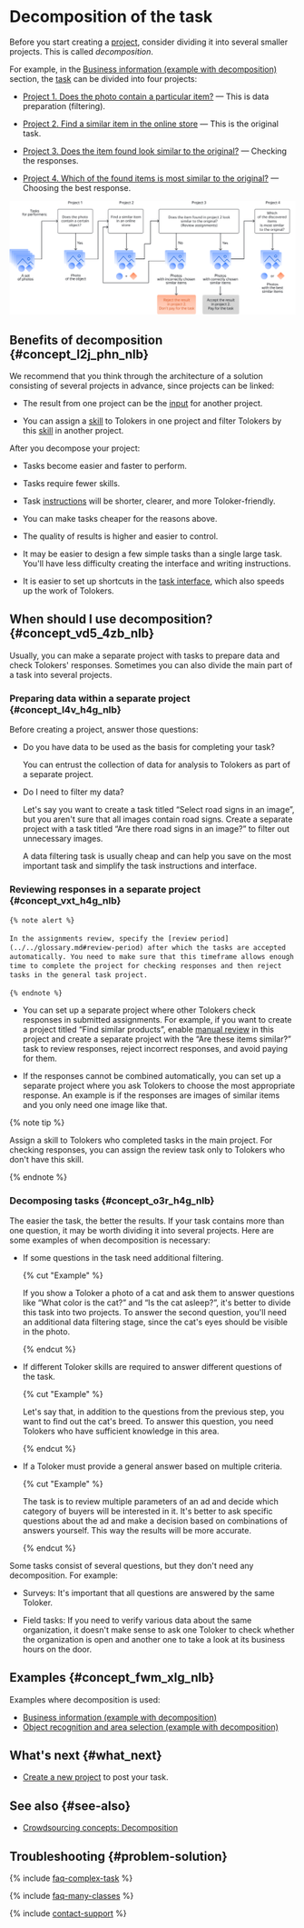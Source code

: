 # Decomposition of the task

Before you start creating a [project](../../glossary.md#project), consider dividing it into several smaller projects. This is called _decomposition_.

For example, in the [Business information (example with decomposition)](../tutorials/data-collection.md) section, the [task](../../glossary.md#task) can be divided into four projects:

- [Project 1. Does the photo contain a particular item?](../tutorials/contain_item.md) — This is data preparation (filtering).

- [Project 2. Find a similar item in the online store](../tutorials/find_an_item_in_store.md) — This is the original task.

- [Project 3. Does the item found look similar to the original?](../tutorials/item_look_similar.md) — Checking the responses.

- [Project 4. Which of the found items is most similar to the original?](../tutorials/item_more_similar.md) — Choosing the best response.

![](../_images/other/main-1.svg)

## Benefits of decomposition {#concept_l2j_phn_nlb}

We recommend that you think through the architecture of a solution consisting of several projects in advance, since projects can be linked:

- The result from one project can be the [input](../../glossary.md#input-output-data) for another project.

- You can assign a [skill](../../glossary.md#skill) to Tolokers in one project and filter Tolokers by this [skill](../../glossary.md#skill) in another project.

After you decompose your project:

- Tasks become easier and faster to perform.

- Tasks require fewer skills.

- Task [instructions](../../glossary.md#instructions) will be shorter, clearer, and more Toloker-friendly.

- You can make tasks cheaper for the reasons above.

- The quality of results is higher and easier to control.

- It may be easier to design a few simple tasks than a single large task. You'll have less difficulty creating the interface and writing instructions.

- It is easier to set up shortcuts in the [task interface](../../glossary.md#task-interface), which also speeds up the work of Tolokers.

## When should I use decomposition? {#concept_vd5_4zb_nlb}

Usually, you can make a separate project with tasks to prepare data and check Tolokers' responses. Sometimes you can also divide the main part of a task into several projects.

### Preparing data within a separate project {#concept_l4v_h4g_nlb}

Before creating a project, answer those questions:

- Do you have data to be used as the basis for completing your task?

    You can entrust the collection of data for analysis to Tolokers as part of a separate project.

- Do I need to filter my data?

    Let's say you want to create a task titled “Select road signs in an image”, but you aren't sure that all images contain road signs. Create a separate project with a task titled “Are there road signs in an image?” to filter out unnecessary images.

    A data filtering task is usually cheap and can help you save on the most important task and simplify the task instructions and interface.

### Reviewing responses in a separate project {#concept_vxt_h4g_nlb}

    {% note alert %}

    In the assignments review, specify the [review period](../../glossary.md#review-period) after which the tasks are accepted automatically. You need to make sure that this timeframe allows enough time to complete the project for checking responses and then reject tasks in the general task project.

    {% endnote %}

- You can set up a separate project where other Tolokers check responses in submitted assignments. For example, if you want to create a project titled “Find similar products”, enable [manual review](../../glossary.md#assignment-review) in this project and create a separate project with the “Are these items similar?” task to review responses, reject incorrect responses, and avoid paying for them.

- If the responses cannot be combined automatically, you can set up a separate project where you ask Tolokers to choose the most appropriate response. An example is if the responses are images of similar items and you only need one image like that.

{% note tip %}

Assign a skill to Tolokers who completed tasks in the main project. For checking responses, you can assign the review task only to Tolokers who don't have this skill.

{% endnote %}

### Decomposing tasks {#concept_o3r_h4g_nlb}

The easier the task, the better the results. If your task contains more than one question, it may be worth dividing it into several projects. Here are some examples of when decomposition is necessary:

- If some questions in the task need additional filtering.

  {% cut "Example" %}

    If you show a Toloker a photo of a cat and ask them to answer questions like “What color is the cat?” and “Is the cat asleep?”, it's better to divide this task into two projects. To answer the second question, you'll need an additional data filtering stage, since the cat's eyes should be visible in the photo.

  {% endcut %}

- If different Toloker skills are required to answer different questions of the task.

  {% cut "Example" %}

    Let's say that, in addition to the questions from the previous step, you want to find out the cat's breed. To answer this question, you need Tolokers who have sufficient knowledge in this area.

  {% endcut %}

- If a Toloker must provide a general answer based on multiple criteria.

  {% cut "Example" %}

    The task is to review multiple parameters of an ad and decide which category of buyers will be interested in it. It's better to ask specific questions about the ad and make a decision based on combinations of answers yourself. This way the results will be more accurate.

  {% endcut %}
  
Some tasks consist of several questions, but they don't need any decomposition. For example:

- Surveys: It's important that all questions are answered by the same Toloker.

- Field tasks: If you need to verify various data about the same organization, it doesn't make sense to ask one Toloker to check whether the organization is open and another one to take a look at its business hours on the door.

## Examples {#concept_fwm_xlg_nlb}

Examples where decomposition is used:

- [Business information (example with decomposition)](../tutorials/data-collection.md)
- [Object recognition and area selection (example with decomposition)](../tutorials/image-segmentation-overview.md)

## What's next {#what_next}

- [Create a new project](project.md) to post your task.

## See also {#see-also}

- [Crowdsourcing concepts: Decomposition](https://toloka.ai/knowledgebase/decomposition/)

## Troubleshooting {#problem-solution}

{% include [faq-complex-task](../_includes/faq/questions-about-templates/complex-task.md) %}

{% include [faq-many-classes](../_includes/faq/project-settings/many-classes.md) %}

{% include [contact-support](../_includes/contact-support.md) %}